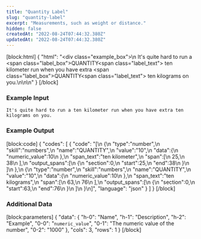 ```yaml
---
title: "Quantity Label"
slug: "quantity-label"
excerpt: "Measurements, such as weight or distance."
hidden: false
createdAt: "2022-08-24T07:44:32.380Z"
updatedAt: "2022-08-24T07:44:32.380Z"
---
```

[block:html]
{
  "html": "<div class=\"example_box\">\n  It's quite hard to run a <span class=\"label_box\">QUANTITY</span><span class=\"label_text\"> ten kilometer</span> run when you have extra <span class=\"label_box\">QUANTITY</span><span class=\"label_text\"> ten kilograms</span> on you.\n</div>\n\n<style>\n  .label_box { \n    box-sizing: border-box;\n    border-width: 0px;\n    border-style: solid;\n    border-bottom-left-radius: 0.25rem;\n    border-top-left-radius: 0.25rem;\n    border-top-right-radius: 0.25rem;\n    background-color: rgb(241, 59, 233);\n    color: white;\n    padding: 2px;\n    position: relative;\n    outline-style: none;\">\n  }\n  .label_text {\n    box-sizing: border-box;\n    border-width: 0px 0px 2px;\n    border-style: solid;\n    border-color: rgb(241, 59, 233);\n\t}\n  .example_box {\n    max-width: 40rem;\n    margin: 0 auto;\n    background-color: rgb(243, 245, 249);\n    padding: 18px;\n    line-height: 28px;\n  }\n  .tooltip {\n    color:white;\n    background-color: black;\n    width: 235px;\n    position: absolute;\n        top: 26px;\n        left: 15px;\n  }\n</style>"
}
[/block]
### Example Input

```
It's quite hard to run a ten kilometer run when you have extra ten kilograms on you.
```

### Example Output
[block:code]
{
  "codes": [
    {
      "code": "[\n   {\n      \"type\":\"number\",\n      \"skill\":\"numbers\",\n      \"name\":\"QUANTITY\",\n      \"value\":\"10\",\n      \"data\":{\n         \"numeric_value\":10\n      },\n      \"span_text\":\"ten kilometer\",\n      \"span\":[\n         25,\n         38\n      ],\n      \"output_spans\":[\n         {\n            \"section\":0,\n            \"start\":25,\n            \"end\":38\n         }\n      ]\n   },\n   {\n      \"type\":\"number\",\n      \"skill\":\"numbers\",\n      \"name\":\"QUANTITY\",\n      \"value\":\"10\",\n      \"data\":{\n         \"numeric_value\":10\n      },\n      \"span_text\":\"ten kilograms\",\n      \"span\":[\n         63,\n         76\n      ],\n      \"output_spans\":[\n         {\n            \"section\":0,\n            \"start\":63,\n            \"end\":76\n         }\n      ]\n   }\n]",
      "language": "json"
    }
  ]
}
[/block]
### Additional Data
[block:parameters]
{
  "data": {
    "h-0": "Name",
    "h-1": "Description",
    "h-2": "Example",
    "0-0": "`numeric_value`",
    "0-1": "The numeric value of the number",
    "0-2": "1000"
  },
  "cols": 3,
  "rows": 1
}
[/block]